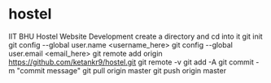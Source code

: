 # hostel
IIT BHU Hostel Website Development 
create a directory and cd into it
git init
git config --global user.name <username_here>
git config --global user.email <email_here>
git remote add origin https://github.com/ketankr9/hostel.git
git remote -v
git add -A
git commit -m "commit message"
git pull origin master
git push origin master
